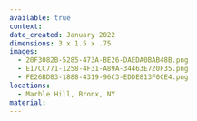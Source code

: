 ```yaml
---
available: true
context:
date_created: January 2022
dimensions: 3 x 1.5 x .75
images:
  - 20F3082B-5285-473A-BE26-DAEDA0BAB48B.png
  - E17CC771-1258-4F31-A89A-34463E720F35.png
  - FE26BD83-1888-4319-96C3-EDDE813F0CE4.png
locations:
  - Marble Hill, Bronx, NY
material:
---
```

